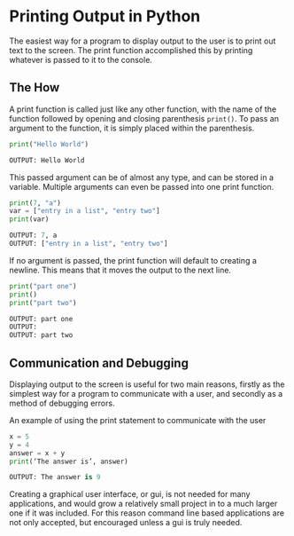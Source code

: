 # Printing Output in Python

The easiest way for a program to display output to the user is to print out text to the screen. The print function accomplished this by printing whatever is passed to it to the console.

## The How
A print function is called just like any other function, with the name of the function followed by opening and closing parenthesis `print()`. To pass an argument to the function, it is simply placed within the parenthesis.
```py
print("Hello World")

OUTPUT: Hello World
```
This passed argument can be of almost any type, and can be stored in a variable. Multiple arguments can even be passed into one print function.
```py
print(7, "a")
var = ["entry in a list", "entry two"]
print(var)

OUTPUT: 7, a
OUTPUT: ["entry in a list", "entry two"]
```
If no argument is passed, the print function will default to creating a newline. This means that it moves the output to the next line.
```py
print("part one")
print()
print("part two")

OUTPUT: part one
OUTPUT:
OUTPUT: part two
```

## Communication and Debugging
Displaying output to the screen is useful for two main reasons, firstly as the simplest way for a program to communicate with a user, and secondly as a method of debugging errors.

An example of using the print statement to communicate with the user
```py
x = 5
y = 4
answer = x + y
print(‘The answer is’, answer)

OUTPUT: The answer is 9
```

Creating a graphical user interface, or gui, is not needed for many applications, and would grow a relatively small project in to a much larger one if it was included. For this reason command line based applications are not only accepted, but encouraged unless a gui is truly needed. 